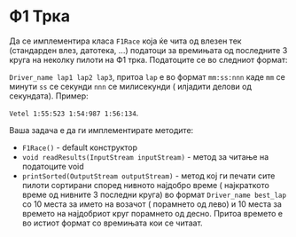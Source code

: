 # Ф1 Трка

Да се имплементира класа `F1Race` која ќе чита од влезен тек (стандарден влез, датотека, ...) податоци за времињата од
последните 3 круга на неколку пилоти на Ф1 трка. Податоците се во следниот формат:

`Driver_name lap1 lap2 lap3`, притоа `lap` е во формат `mm:ss:nnn` каде `mm` се минути `ss` се секунди `nnn` се
милисекунди (
илјадити делови од секундата). Пример:

`Vetel 1:55:523 1:54:987 1:56:134`.

Ваша задача е да ги имплементирате методите:

- `F1Race()` - default конструктор
- `void readResults(InputStream inputStream)` - метод за читање на податоците void
- `printSorted(OutputStream outputStream)` - метод кој ги печати сите пилоти сортирани според нивното најдобро време (
  најкраткото време од нивните 3 последни круга) во формат `Driver_name best_lap` со 10 места за името на возачот (
  порамнето од лево) и 10 места за времето на најдобриот круг порамнето од десно. Притоа времето е во истиот формат со
  времињата кои се читаат.